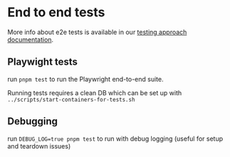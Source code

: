 # End to end tests

More info about e2e tests is available in our [testing approach documentation](https://github.com/theopensystemslab/planx-new/blob/main/doc/architecture/decisions/0003-testing-approach.md).

## Playwight tests

run `pnpm test` to run the Playwright end-to-end suite.

Running tests requires a clean DB which can be set up with `../scripts/start-containers-for-tests.sh`

## Debugging

run `DEBUG_LOG=true pnpm test` to run with debug logging (useful for setup and teardown issues)
